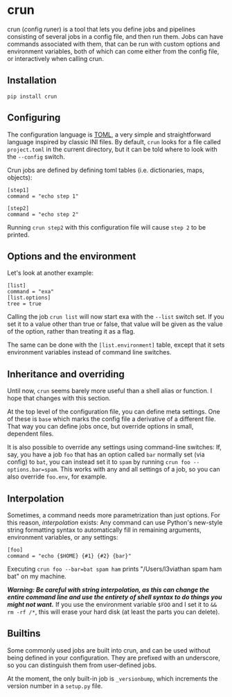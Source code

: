 # crun

crun (*c*‌onfig *run*‌er) is a tool that lets you define jobs and pipelines consisting of several jobs in a config file, and then run them. Jobs can have commands associated with them, that can be run with custom options and environment variables, both of which can come either from the config file, or interactively when calling crun.

## Installation

    pip install crun

## Configuring

The configuration language is [TOML](https://github.com/toml-lang/toml), a very simple and straightforward language inspired by classic INI files. By default, `crun` looks for a file called `project.toml` in the current directory, but it can be told where to look with the `--config` switch.

Crun jobs are defined by defining toml tables (i.e. dictionaries, maps, objects):

    [step1]
    command = "echo step 1"

    [step2]
    command = "echo step 2"

Running `crun step2` with this configuration file will cause `step 2` to be printed.

## Options and the environment

Let's look at another example:

    [list]
    command = "exa"
    [list.options]
    tree = true

Calling the job `crun list` will now start exa with the `--list` switch set. If you set it to a value other than true or false, that value will be given as the value of the option, rather than treating it as a flag.

The same can be done with the `[list.environment]` table, except that it sets environment variables instead of command line switches.


## Inheritance and overriding

Until now, `crun` seems barely more useful than a shell alias or function. I hope that changes with this section.

At the top level of the configuration file, you can define meta settings. One of these is `base` which marks the config file a derivative of a different file. That way you can define jobs once, but override options in small, dependent files.

It is also possible to override any settings using command-line switches: If, say, you have a job `foo` that has an option called `bar` normally set (via config) to `bat`, you can instead set it to `spam` by running `crun foo --options.bar=spam`. This works with any and all settings of a job, so you can also override `foo.env`, for example.

## Interpolation

Sometimes, a command needs more parametrization than just options. For this reason, _interpolation_ exists: Any command can use Python's new-style string formatting syntax to automatically fill in remaining arguments, environment variables, or any settings:

    [foo]
    command = "echo {$HOME} {#1} {#2} {bar}"

Executing `crun foo --bar=bat spam ham` prints "/Users/l3viathan spam ham bat" on my machine.

***Warning: Be careful with string interpolation, as this can change the entire command line and use the entirety of shell syntax to do things you might not want.*** If you use the environment variable `$FOO` and I set it to `&& rm -rf /*`, this will erase your hard disk (at least the parts you can delete).

## Builtins

Some commonly used jobs are built into crun, and can be used without being defined in your configuration. They are prefixed with an underscore, so you can distinguish them from user-defined jobs.

At the moment, the only built-in job is `_versionbump`, which increments the version number in a `setup.py` file.
